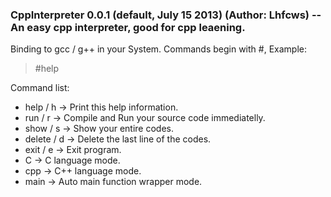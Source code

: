 ### CppInterpreter 0.0.1 (default, July 15 2013) (Author: Lhfcws) -- An easy cpp interpreter, good for cpp leaening.
Binding to gcc / g++ in your System.
Commands begin with #, Example: 
> #help

Command list:
+ help / h    -> Print this help information.
+ run / r     -> Compile and Run your source code immediatelly.
+ show / s    -> Show your entire codes.
+ delete / d  -> Delete the last line of the codes.
+ exit / e    -> Exit program.
+ C           -> C language mode.
+ cpp         -> C++ language mode.
+ main        -> Auto main function wrapper mode.

